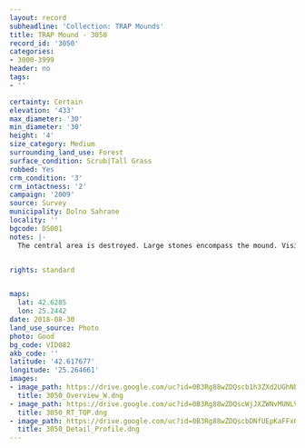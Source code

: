 ```yaml
---
layout: record
subheadline: 'Collection: TRAP Mounds'
title: TRAP Mound - 3050
record_id: '3050'
categories:
- 3000-3999
header: no
tags:
- ''

certainty: Certain
elevation: '433'
max_diameter: '30'
min_diameter: '30'
height: '4'
size_category: Medium
surrounding_land_use: Forest
surface_condition: Scrub|Tall Grass
robbed: Yes
crm_condition: '3'
crm_intactness: '2'
campaign: '2009'
source: Survey
municipality: Dolno Sahrane
locality: ''
bgcode: DS001
notes: |-
  The central area is destroyed. Large stones encompass the mound. Visible soil structure in profile.


rights: standard


maps:
  lat: 42.6285
  lon: 25.2442
date: 2018-08-30
land_use_source: Photo
photo: Good
bg_code: VID082
akb_code: ''
latitude: '42.617677'
longitude: '25.264661'
images:
- image_path: https://drive.google.com/uc?id=0B3Rg88wZDQscb1h3ZXd2UGhNb2s
  title: 3050_Overview_W.dng
- image_path: https://drive.google.com/uc?id=0B3Rg88wZDQscWjJXZWNvMUNLVWs
  title: 3050_RT_TOP.dng
- image_path: https://drive.google.com/uc?id=0B3Rg88wZDQscbDNfUEpKaFFxOGs
  title: 3050_Detail_Profile.dng
---
```

